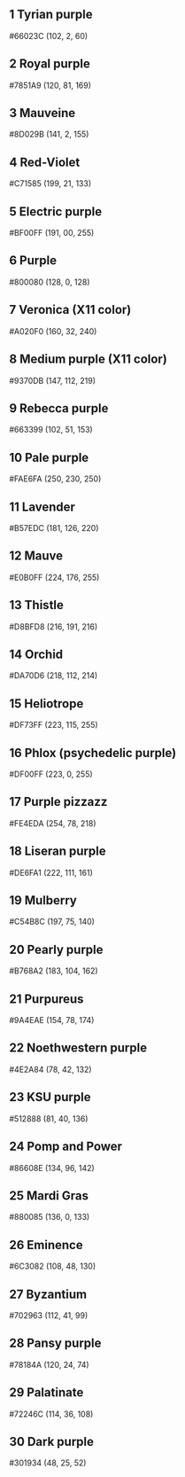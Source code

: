 ## 1 Tyrian purple
\#66023C
(102, 2, 60)

## 2 Royal purple
\#7851A9
(120, 81, 169)

## 3 Mauveine
\#8D029B
(141, 2, 155)

## 4 Red-Violet
\#C71585
(199, 21, 133)

## 5 Electric purple
\#BF00FF
(191, 00, 255)

## 6 Purple
\#800080
(128, 0, 128)

## 7 Veronica (X11 color)
\#A020F0
(160, 32, 240)

## 8 Medium purple (X11 color)
\#9370DB
(147, 112, 219)

## 9 Rebecca purple
\#663399
(102, 51, 153)

## 10 Pale purple
\#FAE6FA
(250, 230, 250)

## 11 Lavender
\#B57EDC
(181, 126, 220)

## 12 Mauve
\#E0B0FF
(224, 176, 255)

## 13 Thistle
\#D8BFD8
(216, 191, 216)

## 14 Orchid
\#DA70D6
(218, 112, 214)

## 15 Heliotrope
\#DF73FF
(223, 115, 255)

## 16 Phlox (psychedelic purple)
\#DF00FF
(223, 0, 255)

## 17 Purple pizzazz
\#FE4EDA
(254, 78, 218)

## 18 Liseran purple
\#DE6FA1
(222, 111, 161)

## 19 Mulberry
\#C54B8C
(197, 75, 140)

## 20 Pearly purple
\#B768A2
(183, 104, 162)

## 21 Purpureus
\#9A4EAE
(154, 78, 174)

## 22 Noethwestern purple
\#4E2A84
(78, 42, 132)

## 23 KSU purple
\#512888
(81, 40, 136)

## 24 Pomp and Power
\#86608E
(134, 96, 142)

## 25 Mardi Gras
\#880085
(136, 0, 133)

## 26 Eminence
\#6C3082
(108, 48, 130)

## 27 Byzantium
\#702963
(112, 41, 99)

## 28 Pansy purple
\#78184A
(120, 24, 74)

## 29 Palatinate
\#72246C
(114, 36, 108)

## 30 Dark purple
\#301934
(48, 25, 52)